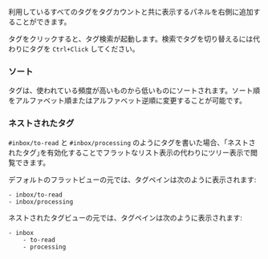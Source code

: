 利用しているすべてのタグをタグカウントと共に表示するパネルを右側に追加することができます。

タグをクリックすると、タグ検索が起動します。検索でタグを切り替えるには代わりにタグを `Ctrl+Click` してください。

### ソート

タグは、使われている頻度が高いものから低いものにソートされます。ソート順をアルファベット順またはアルファベット逆順に変更することが可能です。

### ネストされたタグ

`#inbox/to-read` と `#inbox/processing` のようにタグを書いた場合、｢ネストされたタグ｣を有効化することでフラットなリスト表示の代わりにツリー表示で閲覧できます。

デフォルトのフラットビューの元では、タグペインは次のように表示されます:

```
- inbox/to-read
- inbox/processing
```

ネストされたタグビューの元では、タグペインは次のように表示されます:

```
- inbox
	- to-read
	- processing
```
